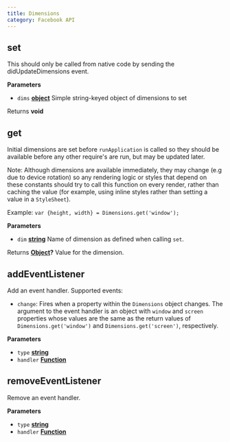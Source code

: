 ```yaml
---
title: Dimensions
category: Facebook API
---
```

<!-- Generated by documentation.js. Update this documentation by updating the source code. -->

## set

This should only be called from native code by sending the
didUpdateDimensions event.

**Parameters**

-   `dims` **[object](https://developer.mozilla.org/en-US/docs/Web/JavaScript/Reference/Global_Objects/Object)** Simple string-keyed object of dimensions to set

Returns **void** 

## get

Initial dimensions are set before `runApplication` is called so they should
be available before any other require's are run, but may be updated later.

Note: Although dimensions are available immediately, they may change (e.g
due to device rotation) so any rendering logic or styles that depend on
these constants should try to call this function on every render, rather
than caching the value (for example, using inline styles rather than
setting a value in a `StyleSheet`).

Example: `var {height, width} = Dimensions.get('window');`

**Parameters**

-   `dim` **[string](https://developer.mozilla.org/en-US/docs/Web/JavaScript/Reference/Global_Objects/String)** Name of dimension as defined when calling `set`.

Returns **[Object](https://developer.mozilla.org/en-US/docs/Web/JavaScript/Reference/Global_Objects/Object)?** Value for the dimension.

## addEventListener

Add an event handler. Supported events:

-   `change`: Fires when a property within the `Dimensions` object changes. The argument
    to the event handler is an object with `window` and `screen` properties whose values
    are the same as the return values of `Dimensions.get('window')` and
    `Dimensions.get('screen')`, respectively.

**Parameters**

-   `type` **[string](https://developer.mozilla.org/en-US/docs/Web/JavaScript/Reference/Global_Objects/String)** 
-   `handler` **[Function](https://developer.mozilla.org/en-US/docs/Web/JavaScript/Reference/Statements/function)** 

## removeEventListener

Remove an event handler.

**Parameters**

-   `type` **[string](https://developer.mozilla.org/en-US/docs/Web/JavaScript/Reference/Global_Objects/String)** 
-   `handler` **[Function](https://developer.mozilla.org/en-US/docs/Web/JavaScript/Reference/Statements/function)** 
